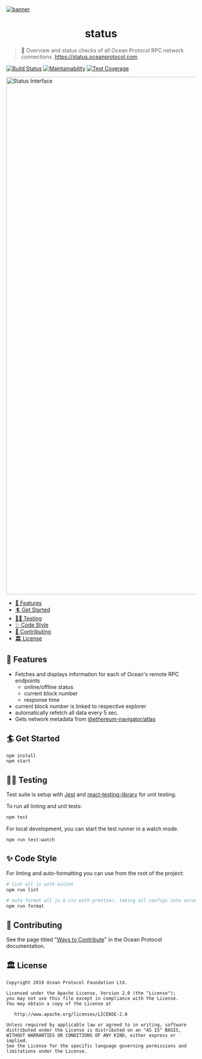 [![banner](https://raw.githubusercontent.com/oceanprotocol/art/master/github/repo-banner%402x.png)](https://oceanprotocol.com)

<h1 align="center">status</h1>

> 🐚 Overview and status checks of all Ocean Protocol RPC network connections. https://status.oceanprotocol.com

[![Build Status](https://travis-ci.com/oceanprotocol/status.svg?branch=master)](https://travis-ci.com/oceanprotocol/status)
[![Maintainability](https://api.codeclimate.com/v1/badges/ed14f83f8328dec5da11/maintainability)](https://codeclimate.com/github/oceanprotocol/status/maintainability)
[![Test Coverage](https://api.codeclimate.com/v1/badges/ed14f83f8328dec5da11/test_coverage)](https://codeclimate.com/github/oceanprotocol/status/test_coverage)

<a href="https://status.oceanprotocol.com"><img width="1373" alt="Status Interface" src="https://user-images.githubusercontent.com/90316/64959471-7ff30000-d891-11e9-84be-96151bb7ea2d.png"></a>

- [🦑 Features](#-features)
- [🏄 Get Started](#-get-started)
- [👩‍🔬 Testing](#-testing)
- [✨ Code Style](#-code-style)
- [🎁 Contributing](#-contributing)
- [🏛 License](#-license)

## 🦑 Features

- Fetches and displays information for each of Ocean's remote RPC endpoints
  - online/offline status
  - current block number
  - response time
- current block number is linked to respective explorer
- automatically refetch all data every 5 sec.
- Gets network metadata from [@ethereum-navigator/atlas](https://github.com/ethereum-navigator/atlas)

## 🏄 Get Started

```bash
npm install
npm start
```

## 👩‍🔬 Testing

Test suite is setup with [Jest](https://jestjs.io) and [react-testing-library](https://github.com/kentcdodds/react-testing-library) for unit testing.

To run all linting and unit tests:

```bash
npm test
```

For local development, you can start the test runner in a watch mode.

```bash
npm run test:watch
```

## ✨ Code Style

For linting and auto-formatting you can use from the root of the project:

```bash
# lint all js with eslint
npm run lint

# auto format all js & css with prettier, taking all configs into account
npm run format
```

## 🎁 Contributing

See the page titled "[Ways to Contribute](https://docs.oceanprotocol.com/concepts/contributing/)" in the Ocean Protocol documentation.

## 🏛 License

```text
Copyright 2019 Ocean Protocol Foundation Ltd.

Licensed under the Apache License, Version 2.0 (the "License");
you may not use this file except in compliance with the License.
You may obtain a copy of the License at

   http://www.apache.org/licenses/LICENSE-2.0

Unless required by applicable law or agreed to in writing, software
distributed under the License is distributed on an "AS IS" BASIS,
WITHOUT WARRANTIES OR CONDITIONS OF ANY KIND, either express or implied.
See the License for the specific language governing permissions and
limitations under the License.
```
